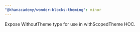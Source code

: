```yaml
---
"@khanacademy/wonder-blocks-theming": minor
---
```


Expose WithoutTheme type for use in withScopedTheme HOC.
